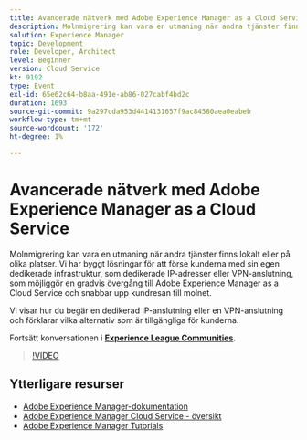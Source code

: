 ```yaml
---
title: Avancerade nätverk med Adobe Experience Manager as a Cloud Service
description: Molnmigrering kan vara en utmaning när andra tjänster finns lokalt eller på olika platser. Vi har byggt lösningar för att förse kunderna med sin egen dedikerade infrastruktur, som dedikerade IP-adresser eller VPN-anslutning, som möjliggör en gradvis övergång till Adobe Experience Manager as a Cloud Service och snabbar upp kundresan till molnet.
solution: Experience Manager
topic: Development
role: Developer, Architect
level: Beginner
version: Cloud Service
kt: 9192
type: Event
exl-id: 65e62c64-b8aa-491e-ab86-027cabf4bd2c
duration: 1693
source-git-commit: 9a297cda953d4414131657f9ac84580aea0eabeb
workflow-type: tm+mt
source-wordcount: '172'
ht-degree: 1%

---
```


# Avancerade nätverk med Adobe Experience Manager as a Cloud Service

Molnmigrering kan vara en utmaning när andra tjänster finns lokalt eller på olika platser.  Vi har byggt lösningar för att förse kunderna med sin egen dedikerade infrastruktur, som dedikerade IP-adresser eller VPN-anslutning, som möjliggör en gradvis övergång till Adobe Experience Manager as a Cloud Service och snabbar upp kundresan till molnet.

Vi visar hur du begär en dedikerad IP-anslutning eller en VPN-anslutning och förklarar vilka alternativ som är tillgängliga för kunderna.

Fortsätt konversationen i **[Experience League Communities](https://adobe.ly/3EUTdAo)**.

>[!VIDEO](https://video.tv.adobe.com/v/337898/?quality=12&learn=on&hidetitle=true)

## Ytterligare resurser

- [Adobe Experience Manager-dokumentation](https://experienceleague.adobe.com/docs/experience-manager-cloud-service.html)
- [Adobe Experience Manager Cloud Service - översikt](https://experienceleague.adobe.com/docs/experience-manager-cloud-service/overview/home.html)
- [Adobe Experience Manager Tutorials](https://experienceleague.adobe.com/docs/experience-manager-tutorials.html)
